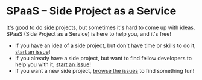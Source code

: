 # SPaaS – Side Project as a Service

[It's](https://medium.com/@gammons/the-life-changing-benefits-of-side-projects-5e2fe47a8961) [good](https://medium.com/who-what-why/how-side-projects-saved-our-startup-a83a80f3b3ae) [to do](http://tech.co/heres-benefits-side-project-2016-07) [side projects](http://lifehacker.com/why-creative-side-projects-are-good-for-you-1612792201), but sometimes it's hard to come up with ideas. SPaaS (Side Project as a Service) is here to help you, and it's free!

- If you have an idea of a side project, but don't have time or skills to do it, [start an issue](https://github.com/pakastin/SPaaS/issues)!
- If you already have a side project, but want to find fellow developers to help you with it, [start an issue](https://github.com/pakastin/SPaaS/issues)!
- If you want a new side project, [browse the issues](https://github.com/pakastin/SPaaS/issues) to find something fun!
